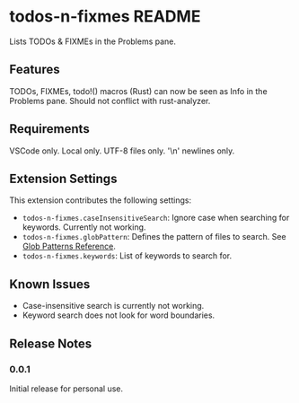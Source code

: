 # todos-n-fixmes README

Lists TODOs & FIXMEs in the Problems pane.

## Features

TODOs, FIXMEs, todo!() macros (Rust) can now be seen as Info in the Problems pane. Should not conflict with rust-analyzer.

## Requirements

VSCode only. Local only. UTF-8 files only. '\n' newlines only.

## Extension Settings

This extension contributes the following settings:

- `todos-n-fixmes.caseInsensitiveSearch`: Ignore case when searching for keywords. Currently not working.
- `todos-n-fixmes.globPattern`: Defines the pattern of files to search. See [Glob Patterns Reference](https://code.visualstudio.com/docs/editor/glob-patterns).
- `todos-n-fixmes.keywords`: List of keywords to search for.

## Known Issues

- Case-insensitive search is currently not working.
- Keyword search does not look for word boundaries.

## Release Notes

### 0.0.1

Initial release for personal use.
